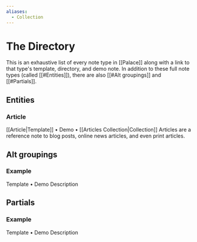 ```yaml
---
aliases:
  - Collection
---
```

# The Directory

This is an exhaustive list of every note type in [[Palace]] along with a link to that type's template, directory, and demo note. In addition to these full note types (called [[#Entities]]), there are also [[#Alt groupings]] and [[#Partials]].

## Entities
### Article
[[Article|Template]] • Demo • [[Articles Collection|Collection]]
Articles are a reference note to blog posts, online news articles, and even print articles.

## Alt groupings
### Example
Template • Demo
Description

## Partials
### Example
Template • Demo
Description